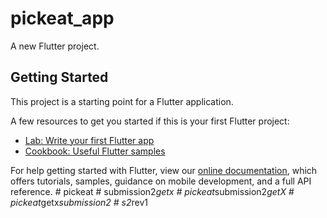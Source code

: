 # pickeat_app

A new Flutter project.

## Getting Started

This project is a starting point for a Flutter application.

A few resources to get you started if this is your first Flutter project:

- [Lab: Write your first Flutter app](https://flutter.dev/docs/get-started/codelab)
- [Cookbook: Useful Flutter samples](https://flutter.dev/docs/cookbook)

For help getting started with Flutter, view our
[online documentation](https://flutter.dev/docs), which offers tutorials,
samples, guidance on mobile development, and a full API reference.
#   p i c k e a t  
 #   s u b m i s s i o n 2 _ g e t x  
 #   p i c k e a t _ s u b m i s s i o n 2 _ g e t X  
 #   p i c k e a t _ g e t x _ s u b m i s s i o n 2  
 #   s 2 _ r e v 1  
 